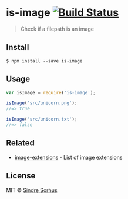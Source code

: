 # is-image [![Build Status](https://travis-ci.org/sindresorhus/is-image.svg?branch=master)](https://travis-ci.org/sindresorhus/is-image)

> Check if a filepath is an image


## Install

```
$ npm install --save is-image
```


## Usage

```js
var isImage = require('is-image');

isImage('src/unicorn.png');
//=> true

isImage('src/unicorn.txt');
//=> false
```


## Related

- [image-extensions](https://github.com/arthurvr/image-extensions) - List of image extensions


## License

MIT © [Sindre Sorhus](http://sindresorhus.com)
